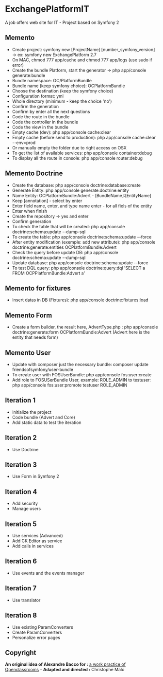 ExchangePlatformIT
==================

A job offers web site for IT - Project based on Symfony 2

## Memento

- Create project: symfony new [ProjectName] [number_symfony_version] -> ex: symfony new ExchangePlatform 2.7
- On MAC, chmod 777 app/cache and chmod 777 app/logs (use sudo if error)
- Create the bundle Platform, start the generator -> php app/console generate:bundle
- Bundle namespace: OC/PlatformBundle
- Bundle name (keep symfony choice): OCPlatformBundle
- Choose the destination (keep the symfony choice)
- Configuration format: yml
- Whole directory (minimum - keep the choice 'no')
- Confirm the generation
- Confirm by enter all the next questions
- Code the route in the bundle
- Code the controller in the bundle
- Code the view in the bundle
- Empty cache (dev): php app/console cache:clear
- Empty cache (before send to production): php app/console cache:clear --env=prod
- Or manually empty the folder due to right access on OSX
- To get the list of available services: php app/console container:debug
- To display all the route in console: php app/console router:debug

## Memento Doctrine
- Create the database: php app/console doctrine:database:create
- Generate Entity: php app/console generate:doctrine:entity
- Name Entity: OCPlatformBundle:Advert - [BundleName]:[EntityName]
- Keep [annotation] - select by enter
- Enter field name, enter, and type name enter - for all fiels of the entity
- Enter when finish
- Create the repository -> yes and enter
- Confirm generation
- To check the table that will be created: php app/console doctrine:schema:update --dump-sql
- To create the table: php app/console doctrine:schema:update --force
- After entity modification (exemple: add new attribute): php app/console doctrine:generate:entities OCPlatformBundle:Advert
- Check the query before update DB: php app/console doctrine:schema:update --dump-sql
- Update database: php app/console doctrine:schema:update --force
- To test DQL query: php app/console doctrine:query:dql 'SELECT a FROM OCPPlatformBundle:Advert a'

## Memento for fixtures
- Insert datas in DB (Fixtures): php app/console doctrine:fixtures:load

## Memento Form
- Create a form builder, the result here, AdvertType.php : php app/console doctrine:generate:form OCPlatformBundle:Advert (Advert here is the entity that needs form)

## Memento User
- Update with composer just the necessary bundle: composer update friendsofsymfony/user-bundle
- To create user with FOSUserBundle: php app/console fos:user:create
- Add role to FOSUSerBundle User, example: ROLE_ADMIN to testuser: php app/console fos:user:promote testuser ROLE_ADMIN

## Iteration 1
- Initialize the project
- Code bundle (Advert and Core)
- Add static data to test the iteration

## Iteration 2
- Use Doctrine

## Iteration 3
- Use Form in Symfony 2

## Iteration 4
- Add security
- Manage users

## Iteration 5
- Use services (Advanced)
- Add CK Editor as service
- Add calls in services

## Iteration 6
- Use events and the events manager

## Iteration 7
- Use translator

## Iteration 8
- Use existing ParamConverters
- Create ParamConverters
- Personalize error pages

## Copyright
**An original idea of Alexandre Bacco for :** [a work practice of Openclassrooms](https://openclassrooms.com/courses/developpez-votre-site-web-avec-le-framework-symfony2) - **Adapted and directed :** Christophe Malo
